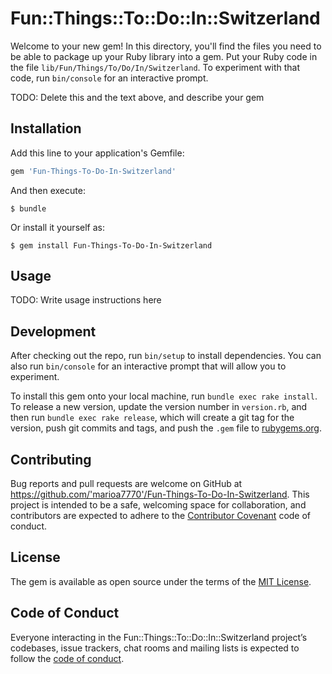 # Fun::Things::To::Do::In::Switzerland

Welcome to your new gem! In this directory, you'll find the files you need to be able to package up your Ruby library into a gem. Put your Ruby code in the file `lib/Fun/Things/To/Do/In/Switzerland`. To experiment with that code, run `bin/console` for an interactive prompt.

TODO: Delete this and the text above, and describe your gem

## Installation

Add this line to your application's Gemfile:

```ruby
gem 'Fun-Things-To-Do-In-Switzerland'
```

And then execute:

    $ bundle

Or install it yourself as:

    $ gem install Fun-Things-To-Do-In-Switzerland

## Usage

TODO: Write usage instructions here

## Development

After checking out the repo, run `bin/setup` to install dependencies. You can also run `bin/console` for an interactive prompt that will allow you to experiment.

To install this gem onto your local machine, run `bundle exec rake install`. To release a new version, update the version number in `version.rb`, and then run `bundle exec rake release`, which will create a git tag for the version, push git commits and tags, and push the `.gem` file to [rubygems.org](https://rubygems.org).

## Contributing

Bug reports and pull requests are welcome on GitHub at https://github.com/'marioa7770'/Fun-Things-To-Do-In-Switzerland. This project is intended to be a safe, welcoming space for collaboration, and contributors are expected to adhere to the [Contributor Covenant](http://contributor-covenant.org) code of conduct.

## License

The gem is available as open source under the terms of the [MIT License](https://opensource.org/licenses/MIT).

## Code of Conduct

Everyone interacting in the Fun::Things::To::Do::In::Switzerland project’s codebases, issue trackers, chat rooms and mailing lists is expected to follow the [code of conduct](https://github.com/'marioa7770'/Fun-Things-To-Do-In-Switzerland/blob/master/CODE_OF_CONDUCT.md).
